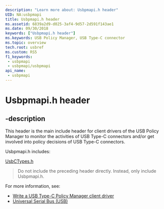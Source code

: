 ```yaml
---
description: "Learn more about: Usbpmapi.h header"
UID: NA:usbpmapi
title: Usbpmapi.h header
ms.assetid: 6839a2d9-d025-3af4-9d57-2d591f143ae1
ms.date: 09/30/2018
keywords: ["Usbpmapi.h header"]
ms.keywords: USB Policy Manager, USB Type-C connector
ms.topic: overview
tech.root: usbref
ms.custom: RS5
f1_keywords:
 - usbpmapi
 - usbpmapi/usbpmapi
api_name:
 - usbpmapi
---
```


# Usbpmapi.h header


## -description

This header is the main include header for client drivers of the USB Policy Manager to monitor the activities of USB Type-C connectors and/or get involved into policy decisions of USB Type-C connectors.

Usbpmapi.h includes:

[UsbCTypes.h](../usbctypes/index.md)

> Do not include the preceding header directly. Instead, only include Usbpmapi.h.

For more information, see:

- [Write a USB Type-C Policy Manager client driver](/windows-hardware/drivers/usbcon/policy-manager-client)
- [Universal Serial Bus (USB)](../_usbref/index.md)

